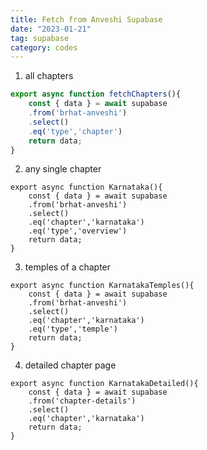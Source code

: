 ```yaml
---
title: Fetch from Anveshi Supabase
date: "2023-01-21"
tag: supabase
category: codes
---
```


1. all chapters
```js
export async function fetchChapters(){
	const { data } = await supabase
	.from('brhat-anveshi')
	.select()
	.eq('type','chapter')
	return data;
}
```

2. any single chapter
```
export async function Karnataka(){
	const { data } = await supabase
	.from('brhat-anveshi')
	.select()
	.eq('chapter','karnataka')
	.eq('type','overview')
	return data;
}
```

3. temples of a chapter
```
export async function KarnatakaTemples(){
	const { data } = await supabase
	.from('brhat-anveshi')
	.select()
	.eq('chapter','karnataka')
	.eq('type','temple')
	return data;
}
```

4. detailed chapter page
```
export async function KarnatakaDetailed(){
	const { data } = await supabase
	.from('chapter-details')
	.select()
	.eq('chapter','karnataka')
	return data;
}
```


